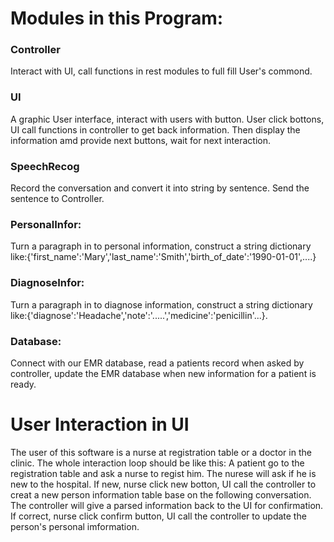 # Modules in this Program:
### Controller
Interact with UI, call functions in rest modules to full fill User's commond.

### UI
A graphic User interface, interact with users with button. User click bottons, UI call functions in controller to get back information. Then display the information amd provide next buttons, wait for next interaction.

### SpeechRecog
Record the conversation and convert it into string by sentence. Send the sentence to Controller.

### PersonalInfor:
Turn a paragraph in to personal information, construct a string dictionary like:{'first_name':'Mary','last_name':'Smith','birth_of_date':'1990-01-01',....}

### DiagnoseInfor:
Turn a paragraph in to diagnose information, construct a string dictionary like:{'diagnose':'Headache','note':'.....','medicine':'penicillin'...}.

### Database:
Connect with our EMR database, read a patients record when asked by controller, update the EMR database when new information for a patient is ready.


# User Interaction in UI
The user of this software is a nurse at registration table or a doctor in the clinic.
The whole interaction loop should be like this:
A patient go to the registration table and ask a nurse to regist him. The nurese will ask if he is new to the hospital. If new, nurse click new botton, UI call the controller to creat a new person information table base on the following conversation. The controller will give a parsed information back to the UI for confirmation. If correct, nurse click confirm button, UI call the controller to update the person's personal imformation.

